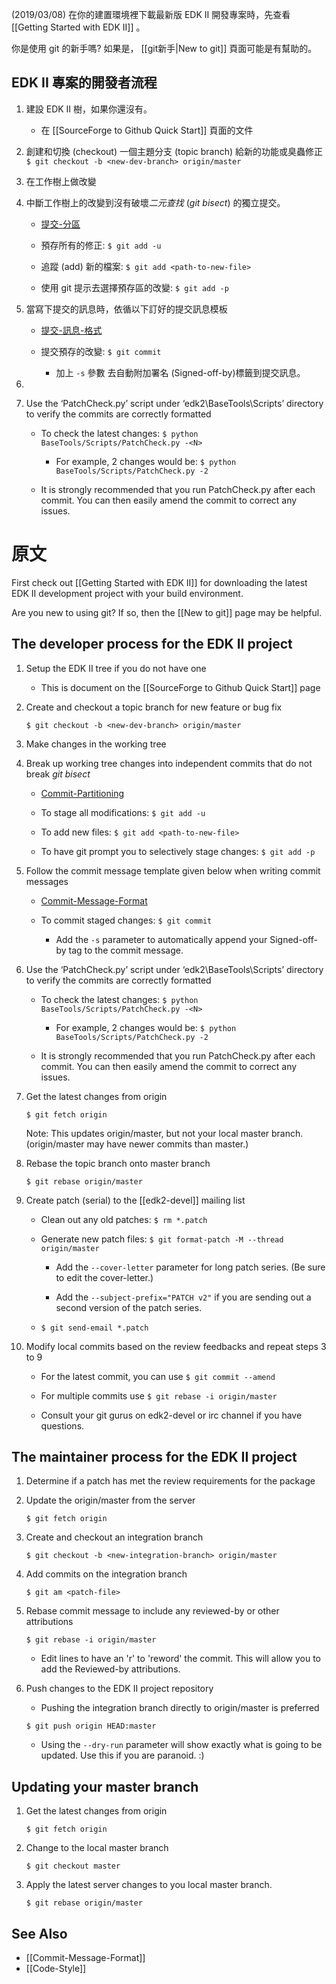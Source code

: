 (2019/03/08)
在你的建置環境裡下載最新版 EDK II 開發專案時，先查看 [[Getting Started with EDK II]] 。

你是使用 git 的新手嗎? 如果是， [[git新手|New to git]] 頁面可能是有幫助的。

EDK II 專案的開發者流程
----------------------

1. 建設 EDK II 樹，如果你還沒有。

    * 在 [[SourceForge to Github Quick Start]] 頁面的文件

2. 創建和切換 (checkout) 一個主題分支 (topic branch) 給新的功能或臭蟲修正
    `$ git checkout -b <new-dev-branch> origin/master`

3. 在工作樹上做改變

4. 中斷工作樹上的改變到沒有破壞*二元查找* (*git bisect*) 的獨立提交。
    - [提交-分區](Commit-Partitioning "wikilink")

    - 預存所有的修正: `$ git add -u` 

    - 追蹤 (add) 新的檔案: `$ git add <path-to-new-file>`

    - 使用 git 提示去選擇預存區的改變: `$ git add -p`

5. 當寫下提交的訊息時，依循以下訂好的提交訊息模板
 
    - [提交-訊息-格式](Commit-Message-Format "wikilink")

    - 提交預存的改變: `$ git commit`

      - 加上 `-s` 參數 去自動附加署名 (Signed-off-by)標籤到提交訊息。

6.  

6.  Use the ‘PatchCheck.py’ script under ‘edk2\\BaseTools\\Scripts’
    directory to verify the commits are correctly formatted

    - To check the latest <N> changes: `$ python BaseTools/Scripts/PatchCheck.py -<N>`

      - For example, 2 changes would be: `$ python BaseTools/Scripts/PatchCheck.py -2`

    - It is strongly recommended that you run PatchCheck.py after each
      commit. You can then easily amend the commit to correct any
      issues.



# 原文
First check out [[Getting Started with EDK II]] for downloading the
latest EDK II development project with your build environment.

Are you new to using git? If so, then the [[New to git]] page may be
helpful.

The developer process for the EDK II project
--------------------------------------------

1.  Setup the EDK II tree if you do not have one

    * This is document on the [[SourceForge to Github Quick Start]] page

2.  Create and checkout a topic branch for new feature or bug fix

    `$ git checkout -b <new-dev-branch> origin/master`

3.  Make changes in the working tree

4.  Break up working tree changes into independent commits that do not
    break *git bisect*
    -   [Commit-Partitioning](Commit-Partitioning "wikilink")

    -  To stage all modifications: `$ git add -u`

    -  To add new files: `$ git add <path-to-new-file>`

    -  To have git prompt you to selectively stage changes: `$ git add -p`

5.  Follow the commit message template given below when writing commit
    messages

    - [Commit-Message-Format](Commit-Message-Format "wikilink")

    - To commit staged changes: `$ git commit`

      - Add the `-s` parameter to automatically append your
        Signed-off-by tag to the commit message.

6.  Use the ‘PatchCheck.py’ script under ‘edk2\\BaseTools\\Scripts’
    directory to verify the commits are correctly formatted

    - To check the latest <N> changes: `$ python BaseTools/Scripts/PatchCheck.py -<N>`

      - For example, 2 changes would be: `$ python BaseTools/Scripts/PatchCheck.py -2`

    - It is strongly recommended that you run PatchCheck.py after each
      commit. You can then easily amend the commit to correct any
      issues.

7.  Get the latest changes from origin

    `$ git fetch origin`

    Note: This updates origin/master, but not your local master
    branch. (origin/master may have newer commits than master.)

8.  Rebase the topic branch onto master branch

    `$ git rebase origin/master`

9. Create patch (serial) to the [[edk2-devel]] mailing list

    - Clean out any old patches: `$ rm *.patch`

    - Generate new patch files: `$ git format-patch -M --thread origin/master`

      - Add the `--cover-letter` parameter for long patch series. (Be
        sure to edit the cover-letter.)

      - Add the `--subject-prefix="PATCH v2"` if you are sending out a
        second version of the patch series.

    - `$ git send-email *.patch`

10. Modify local commits based on the review feedbacks and repeat steps
    3 to 9

    - For the latest commit, you can use `$ git commit --amend`

    - For multiple commits use `$ git rebase -i origin/master`

    - Consult your git gurus on edk2-devel or irc channel if you have
      questions.

The maintainer process for the EDK II project
---------------------------------------------

1.  Determine if a patch has met the review requirements for the package

2.  Update the origin/master from the server

    `$ git fetch origin`

3.  Create and checkout an integration branch

    `$ git checkout -b <new-integration-branch> origin/master`

4.  Add commits on the integration branch

    `$ git am <patch-file>`

5.  Rebase commit message to include any reviewed-by or other
    attributions

    `$ git rebase -i origin/master`

    - Edit lines to have an 'r' to 'reword' the commit. This will
      allow you to add the Reviewed-by attributions.

6.  Push changes to the EDK II project repository
    -   Pushing the integration branch directly to origin/master is
        preferred

    `$ git push origin HEAD:master`

    - Using the `--dry-run` parameter will show exactly what is going
      to be updated. Use this if you are paranoid. :)

Updating your master branch
---------------------------

1.  Get the latest changes from origin

    `$ git fetch origin`

2.  Change to the local master branch

    `$ git checkout master`

3.  Apply the latest server changes to you local master branch.

    `$ git rebase origin/master`

**See Also**
------------

-   [[Commit-Message-Format]]
-   [[Code-Style]]
